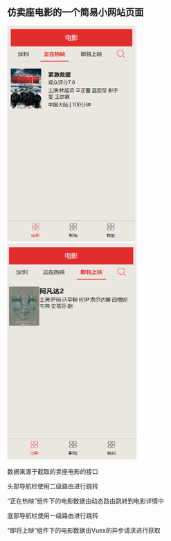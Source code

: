 <h2>仿卖座电影的一个简易小网站页面</h2>
<div>
<img src="screenshots/nowplaying.png" width="300px" height="500px"/>
<img src="screenshots/comingsoon.png" width="300px" height="500px"/>
</div>

数据来源于截取的卖座电影的接口

头部导航栏使用二级路由进行跳转

“正在热映”组件下的电影数据由动态路由跳转到电影详情中

底部导航栏使用一级路由进行跳转

“即将上映”组件下的电影数据由Vuex的异步请求进行获取
